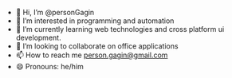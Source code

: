 - 👋 Hi, I’m @personGagin
- 👀 I’m interested in programming and automation
- 🌱 I’m currently learning web technologies and cross platform ui development.
- 💞️ I’m looking to collaborate on office applications
- 📫 How to reach me person.gagin@gmail.com
- 😄 Pronouns: he/him

<!---
personGagin/personGagin is a ✨ special ✨ repository because its `README.md` (this file) appears on your GitHub profile.
You can click the Preview link to take a look at your changes.
--->
